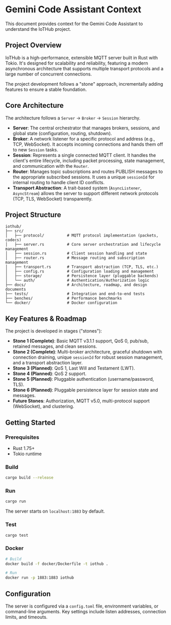 # Gemini Code Assistant Context

This document provides context for the Gemini Code Assistant to understand the IoTHub project.

## Project Overview

IoTHub is a high-performance, extensible MQTT server built in Rust with Tokio. It's designed for scalability and reliability, featuring a modern asynchronous architecture that supports multiple transport protocols and a large number of concurrent connections.

The project development follows a "stone" approach, incrementally adding features to ensure a stable foundation.

## Core Architecture

The architecture follows a `Server` → `Broker` → `Session` hierarchy.

*   **Server**: The central orchestrator that manages brokers, sessions, and global state (configuration, routing, shutdown).
*   **Broker**: A network listener for a specific protocol and address (e.g., TCP, WebSocket). It accepts incoming connections and hands them off to new `Session` tasks.
*   **Session**: Represents a single connected MQTT client. It handles the client's entire lifecycle, including packet processing, state management, and communication with the `Router`.
*   **Router**: Manages topic subscriptions and routes PUBLISH messages to the appropriate subscribed sessions. It uses a unique `sessionId` for internal routing to handle client ID conflicts.
*   **Transport Abstraction**: A trait-based system (`AsyncListener`, `AsyncStream`) allows the server to support different network protocols (TCP, TLS, WebSocket) transparently.

## Project Structure

```
iothub/
├── src/
│   ├── protocol/          # MQTT protocol implementation (packets, codecs)
│   ├── server.rs          # Core server orchestration and lifecycle management
│   ├── session.rs         # Client session handling and state
│   ├── router.rs          # Message routing and subscription management
│   ├── transport.rs       # Transport abstraction (TCP, TLS, etc.)
│   ├── config.rs          # Configuration loading and management
│   ├── storage/           # Persistence layer (pluggable backends)
│   └── auth/              # Authentication/Authorization logic
├── docs/                  # Architecture, roadmap, and design documents
├── tests/                 # Integration and end-to-end tests
├── benches/               # Performance benchmarks
└── docker/                # Docker configuration
```

## Key Features & Roadmap

The project is developed in stages ("stones"):

*   **Stone 1 (Complete)**: Basic MQTT v3.1.1 support, QoS 0, pub/sub, retained messages, and clean sessions.
*   **Stone 2 (Complete)**: Multi-broker architecture, graceful shutdown with connection draining, unique `sessionId` for robust session management, and a transport abstraction layer.
*   **Stone 3 (Planned)**: QoS 1, Last Will and Testament (LWT).
*   **Stone 4 (Planned)**: QoS 2 support.
*   **Stone 5 (Planned)**: Pluggable authentication (username/password, TLS).
*   **Stone 6 (Planned)**: Pluggable persistence layer for session state and messages.
*   **Future Stones**: Authorization, MQTT v5.0, multi-protocol support (WebSocket), and clustering.

## Getting Started

### Prerequisites
- Rust 1.75+
- Tokio runtime

### Build
```bash
cargo build --release
```

### Run
```bash
cargo run
```
The server starts on `localhost:1883` by default.

### Test
```bash
cargo test
```

### Docker
```bash
# Build
docker build -f docker/Dockerfile -t iothub .

# Run
docker run -p 1883:1883 iothub
```

## Configuration

The server is configured via a `config.toml` file, environment variables, or command-line arguments. Key settings include listen addresses, connection limits, and timeouts.
